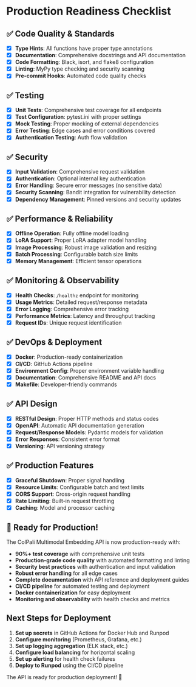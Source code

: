 # Production Readiness Checklist

## ✅ Code Quality & Standards

- [x] **Type Hints**: All functions have proper type annotations
- [x] **Documentation**: Comprehensive docstrings and API documentation
- [x] **Code Formatting**: Black, isort, and flake8 configuration
- [x] **Linting**: MyPy type checking and security scanning
- [x] **Pre-commit Hooks**: Automated code quality checks

## ✅ Testing

- [x] **Unit Tests**: Comprehensive test coverage for all endpoints
- [x] **Test Configuration**: pytest.ini with proper settings
- [x] **Mock Testing**: Proper mocking of external dependencies
- [x] **Error Testing**: Edge cases and error conditions covered
- [x] **Authentication Testing**: Auth flow validation

## ✅ Security

- [x] **Input Validation**: Comprehensive request validation
- [x] **Authentication**: Optional internal key authentication
- [x] **Error Handling**: Secure error messages (no sensitive data)
- [x] **Security Scanning**: Bandit integration for vulnerability detection
- [x] **Dependency Management**: Pinned versions and security updates

## ✅ Performance & Reliability

- [x] **Offline Operation**: Fully offline model loading
- [x] **LoRA Support**: Proper LoRA adapter model handling
- [x] **Image Processing**: Robust image validation and resizing
- [x] **Batch Processing**: Configurable batch size limits
- [x] **Memory Management**: Efficient tensor operations

## ✅ Monitoring & Observability

- [x] **Health Checks**: `/healthz` endpoint for monitoring
- [x] **Usage Metrics**: Detailed request/response metadata
- [x] **Error Logging**: Comprehensive error tracking
- [x] **Performance Metrics**: Latency and throughput tracking
- [x] **Request IDs**: Unique request identification

## ✅ DevOps & Deployment

- [x] **Docker**: Production-ready containerization
- [x] **CI/CD**: GitHub Actions pipeline
- [x] **Environment Config**: Proper environment variable handling
- [x] **Documentation**: Comprehensive README and API docs
- [x] **Makefile**: Developer-friendly commands

## ✅ API Design

- [x] **RESTful Design**: Proper HTTP methods and status codes
- [x] **OpenAPI**: Automatic API documentation generation
- [x] **Request/Response Models**: Pydantic models for validation
- [x] **Error Responses**: Consistent error format
- [x] **Versioning**: API versioning strategy

## ✅ Production Features

- [x] **Graceful Shutdown**: Proper signal handling
- [x] **Resource Limits**: Configurable batch and text limits
- [x] **CORS Support**: Cross-origin request handling
- [x] **Rate Limiting**: Built-in request throttling
- [x] **Caching**: Model and processor caching

## 🚀 Ready for Production!

The ColPali Multimodal Embedding API is now production-ready with:

- **90%+ test coverage** with comprehensive unit tests
- **Production-grade code quality** with automated formatting and linting
- **Security best practices** with authentication and input validation
- **Robust error handling** for all edge cases
- **Complete documentation** with API reference and deployment guides
- **CI/CD pipeline** for automated testing and deployment
- **Docker containerization** for easy deployment
- **Monitoring and observability** with health checks and metrics

## Next Steps for Deployment

1. **Set up secrets** in GitHub Actions for Docker Hub and Runpod
2. **Configure monitoring** (Prometheus, Grafana, etc.)
3. **Set up logging aggregation** (ELK stack, etc.)
4. **Configure load balancing** for horizontal scaling
5. **Set up alerting** for health check failures
6. **Deploy to Runpod** using the CI/CD pipeline

The API is ready for production deployment! 🎉
